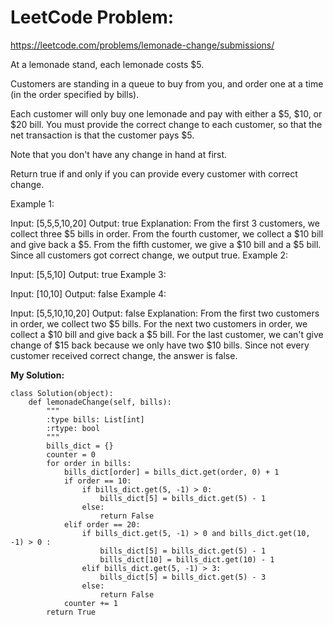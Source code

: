 # LeetCode Problem:
https://leetcode.com/problems/lemonade-change/submissions/

At a lemonade stand, each lemonade costs $5. 

Customers are standing in a queue to buy from you, and order one at a time (in the order specified by bills).

Each customer will only buy one lemonade and pay with either a $5, $10, or $20 bill.  You must provide the correct change to each customer, so that the net transaction is that the customer pays $5.

Note that you don't have any change in hand at first.

Return true if and only if you can provide every customer with correct change.

 

Example 1:

Input: [5,5,5,10,20]
Output: true
Explanation: 
From the first 3 customers, we collect three $5 bills in order.
From the fourth customer, we collect a $10 bill and give back a $5.
From the fifth customer, we give a $10 bill and a $5 bill.
Since all customers got correct change, we output true.
Example 2:

Input: [5,5,10]
Output: true
Example 3:

Input: [10,10]
Output: false
Example 4:

Input: [5,5,10,10,20]
Output: false
Explanation: 
From the first two customers in order, we collect two $5 bills.
For the next two customers in order, we collect a $10 bill and give back a $5 bill.
For the last customer, we can't give change of $15 back because we only have two $10 bills.
Since not every customer received correct change, the answer is false.


**My Solution:**
```
class Solution(object):
    def lemonadeChange(self, bills):
        """
        :type bills: List[int]
        :rtype: bool
        """
        bills_dict = {}
        counter = 0
        for order in bills:
            bills_dict[order] = bills_dict.get(order, 0) + 1
            if order == 10:
                if bills_dict.get(5, -1) > 0:
                    bills_dict[5] = bills_dict.get(5) - 1
                else:
                    return False
            elif order == 20:
                if bills_dict.get(5, -1) > 0 and bills_dict.get(10, -1) > 0 :
                    bills_dict[5] = bills_dict.get(5) - 1
                    bills_dict[10] = bills_dict.get(10) - 1
                elif bills_dict.get(5, -1) > 3:
                    bills_dict[5] = bills_dict.get(5) - 3
                else:
                    return False
            counter += 1    
        return True     
```
